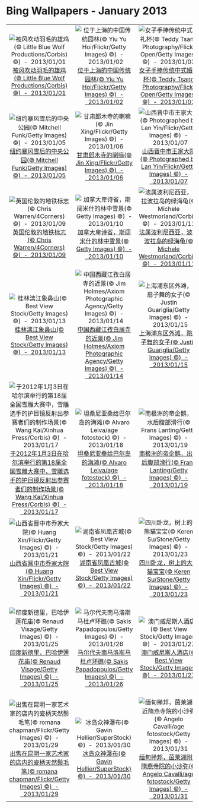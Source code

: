 # Bing Wallpapers - January 2013

| | | | |
|:-------------------------:|:-------------------------:|:-------------------------:|:-------------------------:|
| ![被风吹动羽毛的雄鸡(© Little Blue Wolf Productions/Corbis) ©)  -  2013/01/01](https://bing.ee123.net/img/cn/fhd/2013/01/01.jpg)[被风吹动羽毛的雄鸡(© Little Blue Wolf Productions/Corbis) ©)  -  2013/01/01](https://bing.ee123.net/img/cn/fhd/2013/01/01.jpg) | ![位于上海的中国传统园林(© Yiu Yu Hoi/Flickr/Getty Images) ©)  -  2013/01/02](https://bing.ee123.net/img/cn/fhd/2013/01/02.jpg)[位于上海的中国传统园林(© Yiu Yu Hoi/Flickr/Getty Images) ©)  -  2013/01/02](https://bing.ee123.net/img/cn/fhd/2013/01/02.jpg) | ![女子手捧传统中式婚礼杯(© Teddy Tsang Photography/Flickr Open/Getty Images) ©)  -  2013/01/03](https://bing.ee123.net/img/cn/fhd/2013/01/03.jpg)[女子手捧传统中式婚礼杯(© Teddy Tsang Photography/Flickr Open/Getty Images) ©)  -  2013/01/03](https://bing.ee123.net/img/cn/fhd/2013/01/03.jpg) | ![冰城哈尔滨的游览马车(© Victoria Boland Photography/Getty Images) ©)  -  2013/01/04](https://bing.ee123.net/img/cn/fhd/2013/01/04.jpg)[冰城哈尔滨的游览马车(© Victoria Boland Photography/Getty Images) ©)  -  2013/01/04](https://bing.ee123.net/img/cn/fhd/2013/01/04.jpg) |
| ![纽约暴风雪后的中央公园(© Mitchell Funk/Getty Images) ©)  -  2013/01/05](https://bing.ee123.net/img/cn/fhd/2013/01/05.jpg)[纽约暴风雪后的中央公园(© Mitchell Funk/Getty Images) ©)  -  2013/01/05](https://bing.ee123.net/img/cn/fhd/2013/01/05.jpg) | ![甘肃郎木寺的喇嘛(© Jin Xing/Flickr/Getty Images) ©)  -  2013/01/06](https://bing.ee123.net/img/cn/fhd/2013/01/06.jpg)[甘肃郎木寺的喇嘛(© Jin Xing/Flickr/Getty Images) ©)  -  2013/01/06](https://bing.ee123.net/img/cn/fhd/2013/01/06.jpg) | ![山西晋中市王家大院(© Photographed by Lan Yin/Flickr/Getty Images) ©)  -  2013/01/07](https://bing.ee123.net/img/cn/fhd/2013/01/07.jpg)[山西晋中市王家大院(© Photographed by Lan Yin/Flickr/Getty Images) ©)  -  2013/01/07](https://bing.ee123.net/img/cn/fhd/2013/01/07.jpg) | ![北京颐和园的石舫(© Laoshi/Vetta/Getty Images) ©)  -  2013/01/08](https://bing.ee123.net/img/cn/fhd/2013/01/08.jpg)[北京颐和园的石舫(© Laoshi/Vetta/Getty Images) ©)  -  2013/01/08](https://bing.ee123.net/img/cn/fhd/2013/01/08.jpg) |
| ![英国伦敦的地铁标志(© Chris Warren/4Corners) ©)  -  2013/01/09](https://bing.ee123.net/img/cn/fhd/2013/01/09.jpg)[英国伦敦的地铁标志(© Chris Warren/4Corners) ©)  -  2013/01/09](https://bing.ee123.net/img/cn/fhd/2013/01/09.jpg) | ![加拿大卑诗省，斯阔米什的林中雪景(© Getty Images) ©)  -  2013/01/10](https://bing.ee123.net/img/cn/fhd/2013/01/10.jpg)[加拿大卑诗省，斯阔米什的林中雪景(© Getty Images) ©)  -  2013/01/10](https://bing.ee123.net/img/cn/fhd/2013/01/10.jpg) | ![法属波利尼西亚，波拉波拉岛的绿海龟(© Michele Westmorland/Corbis) ©)  -  2013/01/11](https://bing.ee123.net/img/cn/fhd/2013/01/11.jpg)[法属波利尼西亚，波拉波拉岛的绿海龟(© Michele Westmorland/Corbis) ©)  -  2013/01/11](https://bing.ee123.net/img/cn/fhd/2013/01/11.jpg) | ![美国纽约州，冰封湖面上的冰钓小屋(© Dermot Conlan/Corbis) ©)  -  2013/01/12](https://bing.ee123.net/img/cn/fhd/2013/01/12.jpg)[美国纽约州，冰封湖面上的冰钓小屋(© Dermot Conlan/Corbis) ©)  -  2013/01/12](https://bing.ee123.net/img/cn/fhd/2013/01/12.jpg) |
| ![桂林漓江象鼻山(© Best View Stock/Getty Images) ©)  -  2013/01/13](https://bing.ee123.net/img/cn/fhd/2013/01/13.jpg)[桂林漓江象鼻山(© Best View Stock/Getty Images) ©)  -  2013/01/13](https://bing.ee123.net/img/cn/fhd/2013/01/13.jpg) | ![中国西藏江孜白居寺的近景(© Jim Holmes/Axiom Photographic Agency/Getty Images) ©)  -  2013/01/14](https://bing.ee123.net/img/cn/fhd/2013/01/14.jpg)[中国西藏江孜白居寺的近景(© Jim Holmes/Axiom Photographic Agency/Getty Images) ©)  -  2013/01/14](https://bing.ee123.net/img/cn/fhd/2013/01/14.jpg) | ![上海浦东区外滩，跳扇子舞的女子(© Justin Guariglia/Getty Images) ©)  -  2013/01/15](https://bing.ee123.net/img/cn/fhd/2013/01/15.jpg)[上海浦东区外滩，跳扇子舞的女子(© Justin Guariglia/Getty Images) ©)  -  2013/01/15](https://bing.ee123.net/img/cn/fhd/2013/01/15.jpg) | ![夜间的长城与帐篷，高感光度8分钟曝光降噪(© Andrejs Zemdega/Vetta/Getty Images) ©)  -  2013/01/16](https://bing.ee123.net/img/cn/fhd/2013/01/16.jpg)[夜间的长城与帐篷，高感光度8分钟曝光降噪(© Andrejs Zemdega/Vetta/Getty Images) ©)  -  2013/01/16](https://bing.ee123.net/img/cn/fhd/2013/01/16.jpg) |
| ![于2012年1月3日在哈尔滨举行的第18届全国雪雕大赛中，雪雕选手的护目镜反射出参赛者们的制作场景(© Wang Kai/Xinhua Press/Corbis) ©)  -  2013/01/17](https://bing.ee123.net/img/cn/fhd/2013/01/17.jpg)[于2012年1月3日在哈尔滨举行的第18届全国雪雕大赛中，雪雕选手的护目镜反射出参赛者们的制作场景(© Wang Kai/Xinhua Press/Corbis) ©)  -  2013/01/17](https://bing.ee123.net/img/cn/fhd/2013/01/17.jpg) | ![坦桑尼亚桑给巴尔岛的海滩(© Alvaro Leiva/age fotostock) ©)  -  2013/01/18](https://bing.ee123.net/img/cn/fhd/2013/01/18.jpg)[坦桑尼亚桑给巴尔岛的海滩(© Alvaro Leiva/age fotostock) ©)  -  2013/01/18](https://bing.ee123.net/img/cn/fhd/2013/01/18.jpg) | ![南极洲的帝企鹅，出水后腹部滑行(© Frans Lanting/Getty Images) ©)  -  2013/01/19](https://bing.ee123.net/img/cn/fhd/2013/01/19.jpg)[南极洲的帝企鹅，出水后腹部滑行(© Frans Lanting/Getty Images) ©)  -  2013/01/19](https://bing.ee123.net/img/cn/fhd/2013/01/19.jpg) | ![旅人蕉(© Julian Nieman/age fotostock) ©)  -  2013/01/20](https://bing.ee123.net/img/cn/fhd/2013/01/20.jpg)[旅人蕉(© Julian Nieman/age fotostock) ©)  -  2013/01/20](https://bing.ee123.net/img/cn/fhd/2013/01/20.jpg) |
| ![山西省晋中市乔家大院(© Huang Xin/Flickr/Getty Images) ©)  -  2013/01/21](https://bing.ee123.net/img/cn/fhd/2013/01/21.jpg)[山西省晋中市乔家大院(© Huang Xin/Flickr/Getty Images) ©)  -  2013/01/21](https://bing.ee123.net/img/cn/fhd/2013/01/21.jpg) | ![湖南省凤凰古城(© Best View Stock/Getty Images) ©)  -  2013/01/22](https://bing.ee123.net/img/cn/fhd/2013/01/22.jpg)[湖南省凤凰古城(© Best View Stock/Getty Images) ©)  -  2013/01/22](https://bing.ee123.net/img/cn/fhd/2013/01/22.jpg) | ![四川卧龙，树上的大熊猫宝宝(© Keren Su/Stone/Getty Images) ©)  -  2013/01/23](https://bing.ee123.net/img/cn/fhd/2013/01/23.jpg)[四川卧龙，树上的大熊猫宝宝(© Keren Su/Stone/Getty Images) ©)  -  2013/01/23](https://bing.ee123.net/img/cn/fhd/2013/01/23.jpg) | ![朝阳下的双子峰(© Adam Jones/The Image Bank/Getty Images) ©)  -  2013/01/24](https://bing.ee123.net/img/cn/fhd/2013/01/24.jpg)[朝阳下的双子峰(© Adam Jones/The Image Bank/Getty Images) ©)  -  2013/01/24](https://bing.ee123.net/img/cn/fhd/2013/01/24.jpg) |
| ![印度新德里，巴哈伊莲花庙(© Renaud Visage/Getty Images) ©)  -  2013/01/25](https://bing.ee123.net/img/cn/fhd/2013/01/25.jpg)[印度新德里，巴哈伊莲花庙(© Renaud Visage/Getty Images) ©)  -  2013/01/25](https://bing.ee123.net/img/cn/fhd/2013/01/25.jpg) | ![马尔代夫南马洛斯马杜卢环礁(© Sakis Papadopoulos/Getty Images) ©)  -  2013/01/26](https://bing.ee123.net/img/cn/fhd/2013/01/26.jpg)[马尔代夫南马洛斯马杜卢环礁(© Sakis Papadopoulos/Getty Images) ©)  -  2013/01/26](https://bing.ee123.net/img/cn/fhd/2013/01/26.jpg) | ![澳门威尼斯人酒店(© Best View Stock/Getty Images) ©)  -  2013/01/27](https://bing.ee123.net/img/cn/fhd/2013/01/27.jpg)[澳门威尼斯人酒店(© Best View Stock/Getty Images) ©)  -  2013/01/27](https://bing.ee123.net/img/cn/fhd/2013/01/27.jpg) | ![瑞士伯尔尼高原，棕熊妈妈与孩子(© Cornelia Doerr/age fotostock/Getty Images) ©)  -  2013/01/28](https://bing.ee123.net/img/cn/fhd/2013/01/28.jpg)[瑞士伯尔尼高原，棕熊妈妈与孩子(© Cornelia Doerr/age fotostock/Getty Images) ©)  -  2013/01/28](https://bing.ee123.net/img/cn/fhd/2013/01/28.jpg) |
| ![出售在昆明一家艺术家的店内的瓷柄天然鬃毛笔(© romana chapman/Flickr/Getty Images) ©)  -  2013/01/29](https://bing.ee123.net/img/cn/fhd/2013/01/29.jpg)[出售在昆明一家艺术家的店内的瓷柄天然鬃毛笔(© romana chapman/Flickr/Getty Images) ©)  -  2013/01/29](https://bing.ee123.net/img/cn/fhd/2013/01/29.jpg) | ![冰岛众神瀑布(© Gavin Hellier/SuperStock) ©)  -  2013/01/30](https://bing.ee123.net/img/cn/fhd/2013/01/30.jpg)[冰岛众神瀑布(© Gavin Hellier/SuperStock) ©)  -  2013/01/30](https://bing.ee123.net/img/cn/fhd/2013/01/30.jpg) | ![缅甸掸邦，茵莱湖附近隋燕寺院的小沙弥(© Angelo Cavalli/age fotostock/Getty Images) ©)  -  2013/01/31](https://bing.ee123.net/img/cn/fhd/2013/01/31.jpg)[缅甸掸邦，茵莱湖附近隋燕寺院的小沙弥(© Angelo Cavalli/age fotostock/Getty Images) ©)  -  2013/01/31](https://bing.ee123.net/img/cn/fhd/2013/01/31.jpg) |  |
